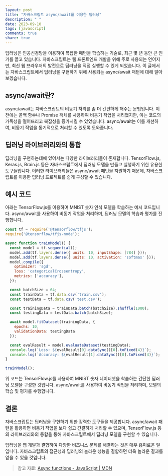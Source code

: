 ```yaml
---
layout: post
title: "자바스크립트 async/await를 이용한 딥러닝"
description: " "
date: 2023-09-10
tags: [javascript]
comments: true
share: true
---
```


딥러닝은 인공신경망을 이용하여 복잡한 패턴을 학습하는 기술로, 최근 몇 년 동안 큰 인기를 끌고 있습니다. 자바스크립트는 웹 프론트엔드 개발을 위해 주로 사용되는 언어지만, 최신 웹 브라우저의 발전으로 딥러닝을 직접 실행할 수 있게 되었습니다. 이 글에서는 자바스크립트에서 딥러닝을 구현하기 위해 사용되는 async/await 패턴에 대해 알아보겠습니다.

## async/await란?

async/await는 자바스크립트의 비동기 처리를 좀 더 간편하게 해주는 문법입니다. 이전에는 콜백 함수나 Promise 객체를 사용하여 비동기 작업을 처리했지만, 이는 코드의 가독성을 떨어뜨리고 복잡성을 증가시킬 수 있었습니다. async/await는 이를 개선하여, 비동기 작업을 동기적으로 처리할 수 있도록 도와줍니다.

## 딥러닝 라이브러리와의 통합

딥러닝을 구현하는데에 있어서는 다양한 라이브러리들이 존재합니다. TensorFlow.js, Keras.js, Brain.js 등은 자바스크립트에서 딥러닝 모델을 만들고 실행하기 위한 유용한 도구들입니다. 이러한 라이브러리들은 async/await 패턴을 지원하기 때문에, 자바스크립트를 이용한 딥러닝 프로젝트를 쉽게 구성할 수 있습니다.

## 예시 코드

아래는 TensorFlow.js를 이용하여 MNIST 숫자 인식 모델을 학습하는 예시 코드입니다. async/await를 사용하여 비동기 작업을 처리하며, 딥러닝 모델의 학습과 평가를 진행합니다.

```javascript
const tf = require('@tensorflow/tfjs');
require('@tensorflow/tfjs-node');

async function trainModel() {
  const model = tf.sequential();
  model.add(tf.layers.dense({ units: 10, inputShape: [784] }));
  model.add(tf.layers.dense({ units: 10, activation: 'softmax' }));
  model.compile({
    optimizer: 'sgd',
    loss: 'categoricalCrossentropy',
    metrics: ['accuracy'],
  });

  const batchSize = 64;
  const trainData = tf.data.csv('train.csv');
  const testData = tf.data.csv('test.csv');

  const trainingData = trainData.batch(batchSize).shuffle(1000);
  const testingData = testData.batch(batchSize);

  await model.fitDataset(trainingData, {
    epochs: 10,
    validationData: testingData
  });

  const evalResult = model.evaluateDataset(testingData);
  console.log(`Loss: ${evalResult[0].dataSync()[0].toFixed(4)}`);
  console.log(`Accuracy: ${evalResult[1].dataSync()[0].toFixed(4)}`);
}

trainModel();
```

위 코드는 TensorFlow.js를 사용하여 MNIST 숫자 데이터셋을 학습하는 간단한 딥러닝 모델을 구성한 것입니다. async/await를 사용하여 비동기 작업을 처리하며, 모델의 학습 및 평가를 수행합니다.

## 결론

자바스크립트는 딥러닝을 구현하기 위한 강력한 도구들을 제공합니다. async/await 패턴을 활용하면 비동기 작업을 보다 쉽고 간결하게 처리할 수 있으며, TensorFlow.js 등의 라이브러리와의 통합을 통해 자바스크립트에서 딥러닝 모델을 구현할 수 있습니다.

딥러닝을 웹 개발과 결합하여 다양한 비즈니스 문제를 해결하는 것은 매우 흥미로운 일입니다. 자바스크립트의 접근성과 딥러닝의 놀라운 성능을 결합하면 더욱 놀라운 결과를 얻을 수 있을 것입니다.

> 참고 자료: [Async functions - JavaScript | MDN](https://developer.mozilla.org/en-US/docs/Web/JavaScript/Reference/Statements/async_function)